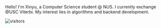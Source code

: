 Hello! I'm Xinyu, a Computer Science student @ NUS. I currently exchange @USC Viterbi. My interest lies in algorithms and backend development.

![visitors](https://visitor-badge.laobi.icu/badge?page_id=Echomo-Xinyu)
